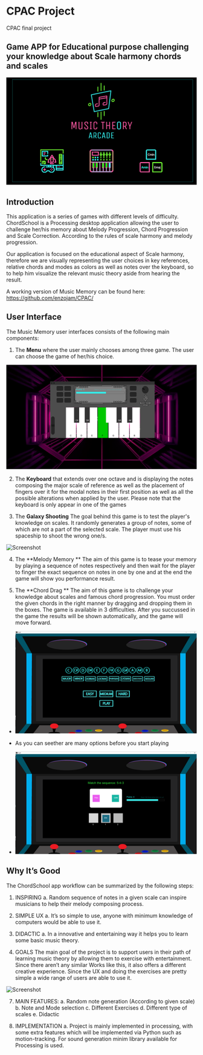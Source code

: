 # CPAC Project
CPAC final project 

## Game APP for Educational purpose challenging your knowledge about Scale harmony chords and scales 

![Screenshot](screenshots/main-menu.png)

## Introduction

This application is a series of games with different levels of difficulty.
ChordSchool is a Processing desktop application allowing the user to challenge her/his memory about Melody Progression, Chord Progression and Scale Correction. According to the rules of scale harmony and melody progression. 

Our application is focused on the educational aspect of Scale harmony, therefore we are visually representing the user choices in key references, relative chords and modes as colors as well as notes over the keyboard, so to help him visualize the relevant music theory aside from hearing the result.

A working version of Music Memory can be found here: https://github.com/enzojam/CPAC/

## User Interface

The Music Memory user interfaces consists of the following main components:
1.	The **Menu**
 where the user mainly chooses among three game. The user can choose the game of her/his choice.

![Screenshot](screenshots/keyboard.png)

2.	 The **Keyboard** 
that extends over one octave and is displaying the notes composing the major scale of reference as well as the placement of fingers over it for the modal notes in their first position as well as all the possible alterations when applied by the user. Please note that the keyboard is only appear in one of the games


3.	The **Galaxy Shooting** 
The goal behind this game is to test the player's knowledge on scales. It randomly generates a group of notes, some of which are not a part of the selected scale. The player must use his spaceship to shoot the wrong one/s.

![Screenshot](screenshots/shooting.png)


4.	The **Melody Memory ** 
The aim of this game is to tease your memory by playing a sequence of notes respectively and then wait for the player to finger the exact sequence on notes in one by one and at the end the game will show you performance result.

5.	The **Chord Drag **
The aim of this game is to challenge your knowledge about scales and famous chord progression. You must order the given chords in the right manner by dragging and dropping them in the boxes. The game is available in 3 difficulties. After you succussed in the game the results will be shown automatically, and the game will move forward.

- ![Screenshot](screenshots/drag_option.png)

- As you can seether are many options before you start playing 

- ![Screenshot](screenshots/drag.png)



## Why It’s Good

The ChordSchool app workflow can be summarized by the following steps:

1.	INSPIRING
a.	Random sequence of notes in a given scale can inspire musicians to help their melody composing process.

2.	SIMPLE UX
a.	It’s so simple to use, anyone with  minimum knowledge of computers would be able to use it.

3.	DIDACTIC
a.	In a innovative and entertaining way it helps you to learn some basic music theory.



6.	 GOALS 
The main goal of the project is to support users in their path of learning music theory by allowing them to exercise with entertainment. Since there aren’t any similar Works like this, it also offers a different creative experience.
Since the UX and doing the exercises are pretty simple a wide range of users are able to use it.

![Screenshot](screenshots/modalChords.png)

7.	MAIN FEATURES:
a.	Random note generation (According to given scale)
b.	Note and Mode selection
c.	Different Exercises
d.	Different type of scales
e.	Didactic

8.	IMPLEMENTATION
a.	Project is mainly implemented in processing, with some extra features which will be implemented via Python such as motion-tracking. For sound generation minim library available for Processing is used. 



